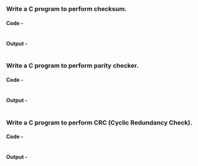 ### Write a C program to perform checksum.

#### Code -

```

```

#### Output -

```

```

### Write a C program to perform parity checker.

#### Code -

```

```

#### Output -

```

```

### Write a C program to perform CRC (Cyclic Redundancy Check).

#### Code -

```

```

#### Output -

```

```
